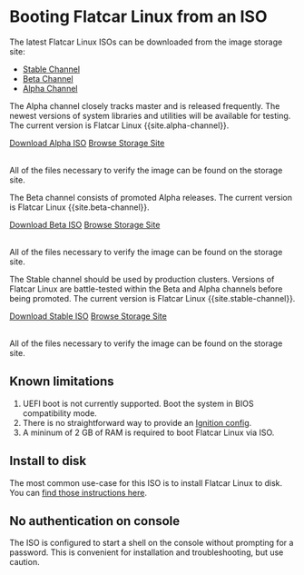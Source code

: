 # Booting Flatcar Linux from an ISO

The latest Flatcar Linux ISOs can be downloaded from the image storage site:

<div id="iso-images">
  <ul class="nav nav-tabs">
    <li class="active"><a href="#stable" data-toggle="tab">Stable Channel</a></li>
    <li><a href="#beta" data-toggle="tab">Beta Channel</a></li>
    <li><a href="#alpha" data-toggle="tab">Alpha Channel</a></li>
  </ul>
  <div class="tab-content coreos-docs-image-table">
    <div class="tab-pane" id="alpha">
      <div class="channel-info">
        <p>The Alpha channel closely tracks master and is released frequently. The newest versions of system libraries and utilities will be available for testing. The current version is Flatcar Linux {{site.alpha-channel}}.</p>
      </div>
      <a href="https://alpha.release.flatcar-linux.net/amd64-usr/current/flatcar_production_iso_image.iso" class="btn btn-primary">Download Alpha ISO</a>
      <a href="https://alpha.release.flatcar-linux.net/amd64-usr/current/" class="btn btn-default">Browse Storage Site</a>
      <br/><br/>
      <p>All of the files necessary to verify the image can be found on the storage site.</p>
    </div>
    <div class="tab-pane" id="beta">
      <div class="channel-info">
        <p>The Beta channel consists of promoted Alpha releases. The current version is Flatcar Linux {{site.beta-channel}}.</p>
      </div>
      <a href="https://beta.release.flatcar-linux.net/amd64-usr/current/flatcar_production_iso_image.iso" class="btn btn-primary">Download Beta ISO</a>
      <a href="https://beta.release.flatcar-linux.net/amd64-usr/current/" class="btn btn-default">Browse Storage Site</a>
      <br/><br/>
      <p>All of the files necessary to verify the image can be found on the storage site.</p>
    </div>
    <div class="tab-pane active" id="stable">
      <div class="channel-info">
        <p>The Stable channel should be used by production clusters. Versions of Flatcar Linux are battle-tested within the Beta and Alpha channels before being promoted. The current version is Flatcar Linux {{site.stable-channel}}.</p>
      </div>
      <a href="https://stable.release.flatcar-linux.net/amd64-usr/current/flatcar_production_iso_image.iso" class="btn btn-primary">Download Stable ISO</a>
      <a href="https://stable.release.flatcar-linux.net/amd64-usr/current/" class="btn btn-default">Browse Storage Site</a>
      <br/><br/>
      <p>All of the files necessary to verify the image can be found on the storage site.</p>
    </div>
  </div>
</div>

## Known limitations

1. UEFI boot is not currently supported. Boot the system in BIOS compatibility mode.
2. There is no straightforward way to provide an [Ignition config][cl-configs].
3. A mininum of 2 GB of RAM is required to boot Flatcar Linux via ISO.

## Install to disk

The most common use-case for this ISO is to install Flatcar Linux to disk. You can [find those instructions here](installing-to-disk.md).

## No authentication on console

The ISO is configured to start a shell on the console without prompting for a password. This is convenient for installation and troubleshooting, but use caution.

[cl-configs]: provisioning.md
